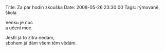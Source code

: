 Title: Za pár hodin zkouška
Date: 2008-05-26 23:30:00
Tags: rýmovaně, škola

Venku je noc  
a učení moc.

Jestli já to zítra nedám,  
sbohem já dám všem těm vědám.